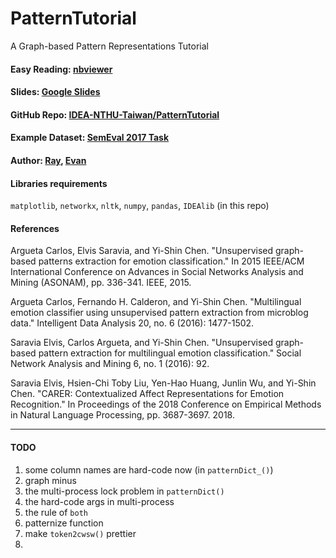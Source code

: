 # PatternTutorial
A Graph-based Pattern Representations Tutorial

#### Easy Reading: [nbviewer](https://nbviewer.jupyter.org/github/IDEA-NTHU-Taiwan/PatternTutorial/blob/master/Graph-based%20Pattern%20Representations%20Tutorial.ipynb)

#### Slides: [Google Slides](https://docs.google.com/presentation/d/1COyF_gAl3h3vl8RM-moZIfqDywsuZX1hFEBjWKiGsBQ)

#### GitHub Repo: [IDEA-NTHU-Taiwan/PatternTutorial](https://github.com/IDEA-NTHU-Taiwan/PatternTutorial)

#### Example Dataset: [SemEval 2017 Task](https://competitions.codalab.org/competitions/16380)

#### Author: [Ray](https://github.com/thisray), [Evan](https://github.com/EvanYu800112)

#### Libraries requirements
`matplotlib`, `networkx`, `nltk`, `numpy`, `pandas`, `IDEAlib` (in this repo)

#### References

Argueta Carlos, Elvis Saravia, and Yi-Shin Chen. "Unsupervised graph-based patterns extraction for emotion classification." In 2015 IEEE/ACM International Conference on Advances in Social Networks Analysis and Mining (ASONAM), pp. 336-341. IEEE, 2015.

Argueta Carlos, Fernando H. Calderon, and Yi-Shin Chen. "Multilingual emotion classifier using unsupervised pattern extraction from microblog data." Intelligent Data Analysis 20, no. 6 (2016): 1477-1502.

Saravia Elvis, Carlos Argueta, and Yi-Shin Chen. "Unsupervised graph-based pattern extraction for multilingual emotion classification." Social Network Analysis and Mining 6, no. 1 (2016): 92.

Saravia Elvis, Hsien-Chi Toby Liu, Yen-Hao Huang, Junlin Wu, and Yi-Shin Chen. "CARER: Contextualized Affect Representations for Emotion Recognition." In Proceedings of the 2018 Conference on Empirical Methods in Natural Language Processing, pp. 3687-3697. 2018.



---

#### TODO

1. some column names are hard-code now (in `patternDict_()`)
2. graph minus
3. the multi-process lock problem in `patternDict()`
4. the hard-code args in multi-process
5. the rule of `both`
6. patternize function
7. make `token2cwsw()` prettier
8. 

